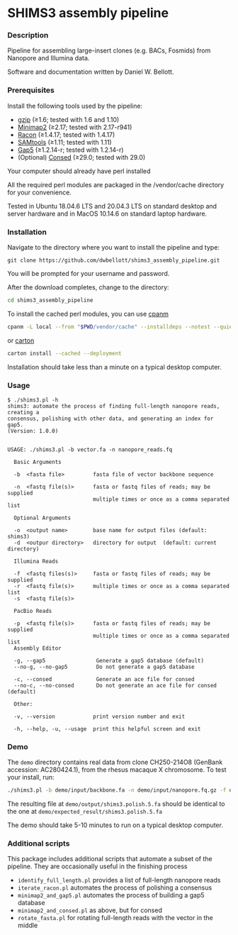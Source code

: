 # SHIMS3 assembly pipeline

### Description

Pipeline for assembling large-insert clones (e.g. BACs, Fosmids) from Nanopore and Illumina data.

Software and documentation written by Daniel W. Bellott.

### Prerequisites

Install the following tools used by the pipeline:

- [gzip](https://www.gnu.org/software/gzip/) (≥1.6; tested with 1.6 and 1.10)
- [Minimap2](https://github.com/lh3/minimap2#install) (≥2.17; tested with 2.17-r941)
- [Racon](https://github.com/lbcb-sci/racon) (≥1.4.17; tested with 1.4.17)
- [SAMtools](http://www.htslib.org/download/) (≥1.11; tested with 1.11)
- [Gap5](http://staden.sourceforge.net) (≥1.2.14-r; tested with 1.2.14-r)
- (Optional) [Consed](http://www.phrap.org/consed/consed.html#howToGet) (≥29.0; tested with 29.0)

Your computer should already have perl installed

All the required perl modules are packaged in the /vendor/cache directory for your convenience.

Tested in Ubuntu 18.04.6 LTS and 20.04.3 LTS on standard desktop and server hardware and in MacOS 10.14.6 on standard laptop hardware.

### Installation

Navigate to the directory where you want to install the pipeline and type:

```
git clone https://github.com/dwbellott/shims3_assembly_pipeline.git
```

You will be prompted for your username and password.

After the download completes, change to the directory:

```bash
cd shims3_assembly_pipeline
```

To install the cached perl modules, you can use [cpanm](https://metacpan.org/pod/App::cpanminus#Downloading-the-standalone-executable)

```bash
cpanm -L local --from "$PWD/vendor/cache" --installdeps --notest --quiet .
```

or [carton](https://metacpan.org/pod/Carton)

```bash
carton install --cached --deployment
```

Installation should take less than a minute on a typical desktop computer.

### Usage

```
$ ./shims3.pl -h
shims3: automate the process of finding full-length nanopore reads, creating a
consensus, polishing with other data, and generating an index for gap5.
(Version: 1.0.0)


USAGE: ./shims3.pl -b vector.fa -n nanopore_reads.fq

  Basic Arguments

  -b  <fasta file>         fasta file of vector backbone sequence

  -n  <fastq file(s)>      fasta or fastq files of reads; may be supplied
                           multiple times or once as a comma separated list

  Optional Arguments

  -o  <output name>        base name for output files (default: shims3)
  -d  <outpur directory>   directory for output  (default: current directory)

  Illumina Reads

  -f  <fastq files(s)>     fasta or fastq files of reads; may be supplied
  -r  <fastq file(s)>      multiple times or once as a comma separated list
  -s  <fastq file(s)>

  PacBio Reads

  -p  <fastq file(s)>      fasta or fastq files of reads; may be supplied
                           multiple times or once as a comma separated list
  Assembly Editor

  -g, --gap5                Generate a gap5 database (default)
  --no-g, --no-gap5         Do not generate a gap5 database

  -c, --consed              Generate an ace file for consed
  --no-c, --no-consed       Do not generate an ace file for consed (default)

  Other:

  -v, --version            print version number and exit

  -h, --help, -u, --usage  print this helpful screen and exit
```

### Demo

The `demo` directory contains real data from clone CH250-214O8 (GenBank accession: AC280424.1), from the rhesus macaque X chromosome. To test your install, run:

```bash
./shims3.pl -b demo/input/backbone.fa -n demo/input/nanopore.fq.gz -f demo/input/illumina_1.fq.gz -r demo/input/illumina_2.fq.gz -d demo/output
```

The resulting file at `demo/output/shims3.polish.5.fa` should be identical to the one at `demo/expected_result/shims3.polish.5.fa`

The demo should take 5-10 minutes to run on a typical desktop computer.

### Additional scripts

This package includes additional scripts that automate a subset of the pipeline.
They are occasionally useful in the finishing process

- `identify_full_length.pl` provides a list of full-length nanopore reads
- `iterate_racon.pl` automates the process of polishing a consensus
- `minimap2_and_gap5.pl` automates the process of building a gap5 database
- `minimap2_and_consed.pl` as above, but for consed
- `rotate_fasta.pl` for rotating full-length reads with the vector in the middle
